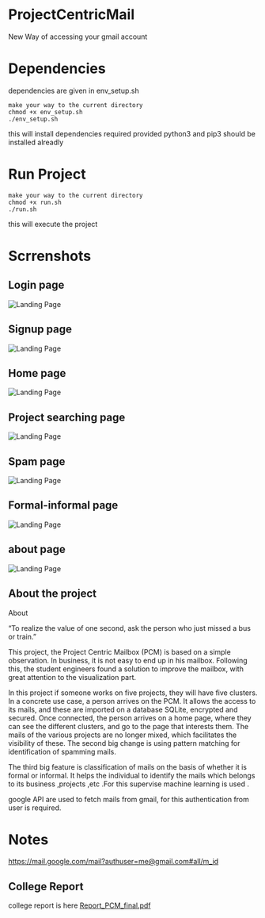 # ProjectCentricMail
New Way of accessing your gmail account

# Dependencies 
dependencies are given in env_setup.sh

```
make your way to the current directory
chmod +x env_setup.sh
./env_setup.sh
```
this will install dependencies required 
provided python3 and pip3 should be installed alreadly

# Run Project
```
make your way to the current directory
chmod +x run.sh
./run.sh
```

this will execute the project

# Scrrenshots
## Login page
![Landing Page](https://github.com/AadityaDeshpande/ProjectCentricMail/blob/master/Documentation/Screenshots/Log%20in.png)

## Signup page
![Landing Page](https://github.com/AadityaDeshpande/ProjectCentricMail/blob/master/Documentation/Screenshots/Signup.png)

## Home page
![Landing Page](https://github.com/AadityaDeshpande/ProjectCentricMail/blob/master/Documentation/Screenshots/Home.png)

## Project searching page
![Landing Page](https://github.com/AadityaDeshpande/ProjectCentricMail/blob/master/Documentation/Screenshots/project.png)

## Spam page
![Landing Page](https://github.com/AadityaDeshpande/ProjectCentricMail/blob/master/Documentation/Screenshots/spam.png)

## Formal-informal page
![Landing Page](https://github.com/AadityaDeshpande/ProjectCentricMail/blob/master/Documentation/Screenshots/formal.png)

## about page
![Landing Page](https://github.com/AadityaDeshpande/ProjectCentricMail/blob/master/Documentation/Screenshots/about.png)

## About the project

About

“To realize the value of one second, ask the person who just missed a bus or train.”

This project, the Project Centric Mailbox (PCM) is based on a simple observation. In business, it is not easy to end up in his mailbox. Following this, the student engineers found a solution to improve the mailbox, with great attention to the visualization part.

In this project if someone works on five projects, they will have five clusters. In a concrete use case, a person arrives on the PCM. It allows the access to its mails, and these are imported on a database SQLite, encrypted and secured. Once connected, the person arrives on a home page, where they can see the different clusters, and go to the page that interests them. The mails of the various projects are no longer mixed, which facilitates the visibility of these. The second big change is using pattern matching for identification of spamming mails.

The third big feature is classification of mails on the basis of whether it is formal or informal. It helps the individual to identify the mails which belongs to its business ,projects ,etc .For this supervise machine learning is used .

google API are used to fetch mails from gmail, for this authentication from user is required.

# Notes
https://mail.google.com/mail?authuser=me@gmail.com#all/m_id

## College Report

college report is here [Report_PCM_final.pdf](Documentation/Report_PCM_final.pdf)

